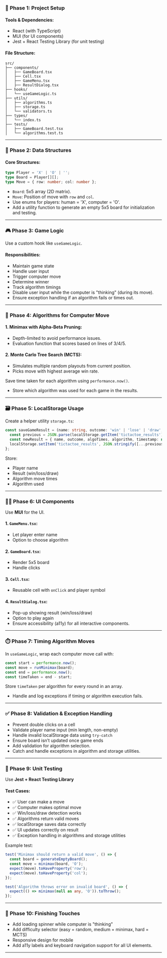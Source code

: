 ### 🔧 **Phase 1: Project Setup**
#### Tools & Dependencies:
- React (with TypeScript)
- MUI (for UI components)
- Jest + React Testing Library (for unit testing)

#### File Structure:
```
src/
├── components/
│   ├── GameBoard.tsx
│   ├── Cell.tsx
│   ├── GameMenu.tsx
│   ├── ResultDialog.tsx
├── hooks/
│   └── useGameLogic.ts
├── utils/
│   ├── algorithms.ts
│   ├── storage.ts
│   └── validators.ts
├── types/
│   └── index.ts
├── tests/
│   ├── GameBoard.test.tsx
│   └── algorithms.test.ts
```

---

### 🧠 **Phase 2: Data Structures**
#### Core Structures:
```ts
type Player = 'X' | 'O' | '';
type Board = Player[][];
type Move = { row: number; col: number };
```

- `Board`: 5x5 array (2D matrix).
- `Move`: Position of move with `row` and `col`.
- Use enums for players: human = 'X', computer = 'O'.
- Add a utility function to generate an empty 5x5 board for initialization and testing.

---

### 🎮 **Phase 3: Game Logic**
Use a custom hook like `useGameLogic`.

#### Responsibilities:
- Maintain game state
- Handle user input
- Trigger computer move
- Determine winner
- Track algorithm timings
- Disable user input while the computer is "thinking" (during its move).
- Ensure exception handling if an algorithm fails or times out.

---

### 🤖 **Phase 4: Algorithms for Computer Move**
#### 1. **Minimax with Alpha-Beta Pruning**:
- Depth-limited to avoid performance issues.
- Evaluation function that scores based on lines of 3/4/5.

#### 2. **Monte Carlo Tree Search (MCTS)**:
- Simulates multiple random playouts from current position.
- Picks move with highest average win rate.

Save time taken for each algorithm using `performance.now()`.
- Store which algorithm was used for each game in the results.

---

### 🗃️ **Phase 5: LocalStorage Usage**
Create a helper utility `storage.ts`:

```ts
const saveGameResult = (name: string, outcome: 'win' | 'lose' | 'draw', algoTimes: { [algo: string]: number[] }, algorithm: string) => {
  const previous = JSON.parse(localStorage.getItem('tictactoe_results') || '[]');
  const newResult = { name, outcome, algoTimes, algorithm, timestamp: new Date().toISOString() };
  localStorage.setItem('tictactoe_results', JSON.stringify([...previous, newResult]));
};
```

Store:
- Player name
- Result (win/loss/draw)
- Algorithm move times
- Algorithm used

---

### 🧑‍💻 **Phase 6: UI Components**
Use **MUI** for the UI.

#### 1. `GameMenu.tsx`:
- Let player enter name
- Option to choose algorithm

#### 2. `GameBoard.tsx`:
- Render 5x5 board
- Handle clicks

#### 3. `Cell.tsx`:
- Reusable cell with `onClick` and player symbol

#### 4. `ResultDialog.tsx`:
- Pop-up showing result (win/loss/draw)
- Option to play again
- Ensure accessibility (a11y) for all interactive components.

---

### ⏱️ **Phase 7: Timing Algorithm Moves**
In `useGameLogic`, wrap each computer move call with:

```ts
const start = performance.now();
const move = runMinimax(board);
const end = performance.now();
const timeTaken = end - start;
```

Store `timeTaken` per algorithm for every round in an array.
- Handle and log exceptions if timing or algorithm execution fails.

---

### ✅ **Phase 8: Validation & Exception Handling**
- Prevent double clicks on a cell
- Validate player name input (min length, non-empty)
- Handle invalid localStorage data using `try-catch`
- Ensure board isn’t updated once game ends
- Add validation for algorithm selection.
- Catch and handle exceptions in algorithm and storage utilities.

---

### 🧪 **Phase 9: Unit Testing**
Use **Jest + React Testing Library**

#### Test Cases:
- ✅ User can make a move
- ✅ Computer makes optimal move
- ✅ Win/loss/draw detection works
- ✅ Algorithms return valid moves
- ✅ localStorage saves data correctly
- ✅ UI updates correctly on result
- ✅ Exception handling in algorithms and storage utilities

Example test:
```ts
test('Minimax should return a valid move', () => {
  const board = generateEmptyBoard();
  const move = minimax(board, 'O');
  expect(move).toHaveProperty('row');
  expect(move).toHaveProperty('col');
});

test('Algorithm throws error on invalid board', () => {
  expect(() => minimax(null as any, 'O')).toThrow();
});
```

---

### 🏁 **Phase 10: Finishing Touches**
- Add loading spinner while computer is "thinking"
- Add difficulty selector (easy = random, medium = minimax, hard = MCTS)
- Responsive design for mobile
- Add a11y labels and keyboard navigation support for all UI elements.

---
